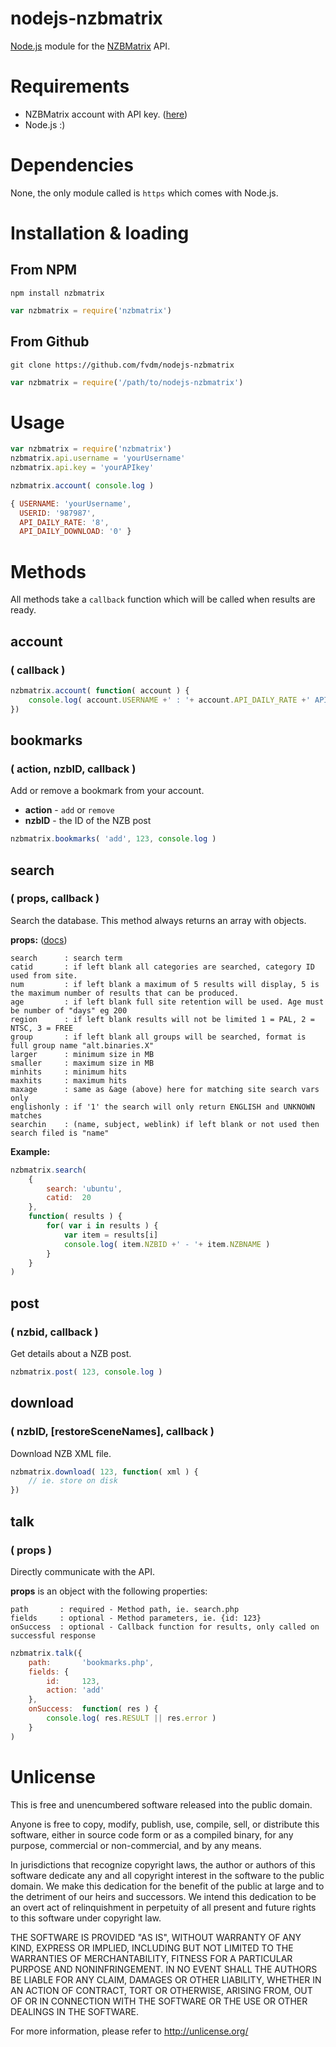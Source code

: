 nodejs-nzbmatrix
================

[Node.js](http://nodejs.org/) module for the [NZBMatrix](https://nzbmatrix.com/) API.


# Requirements

* NZBMatrix account with API key. ([here](https://nzbmatrix.com/account.php?action=api))
* Node.js :)


# Dependencies

None, the only module called is `https` which comes with Node.js.


# Installation & loading

## From NPM

```
npm install nzbmatrix
```
```js
var nzbmatrix = require('nzbmatrix')
```

## From Github

```
git clone https://github.com/fvdm/nodejs-nzbmatrix
```
```js
var nzbmatrix = require('/path/to/nodejs-nzbmatrix')
```


# Usage

```js
var nzbmatrix = require('nzbmatrix')
nzbmatrix.api.username = 'yourUsername'
nzbmatrix.api.key = 'yourAPIkey'

nzbmatrix.account( console.log )
```
```js
{ USERNAME: 'yourUsername',
  USERID: '987987',
  API_DAILY_RATE: '8',
  API_DAILY_DOWNLOAD: '0' }
```


# Methods

All methods take a `callback` function which will be called when results are ready.


## account
### ( callback )

```js
nzbmatrix.account( function( account ) {
	console.log( account.USERNAME +' : '+ account.API_DAILY_RATE +' API calls' )
})
```


## bookmarks
### ( action, nzbID, callback )

Add or remove a bookmark from your account.

* **action** - `add` or `remove`
* **nzbID** - the ID of the NZB post

```js
nzbmatrix.bookmarks( 'add', 123, console.log )
```


## search
### ( props, callback )

Search the database. This method always returns an array with objects.

**props:** ([docs](https://nzbmatrix.com/api-info.php))
```
search      : search term
catid       : if left blank all categories are searched, category ID used from site.
num         : if left blank a maximum of 5 results will display, 5 is the maximum number of results that can be produced.
age         : if left blank full site retention will be used. Age must be number of "days" eg 200
region      : if left blank results will not be limited 1 = PAL, 2 = NTSC, 3 = FREE
group       : if left blank all groups will be searched, format is full group name "alt.binaries.X"
larger      : minimum size in MB
smaller     : maximum size in MB
minhits     : minimum hits
maxhits     : maximum hits
maxage      : same as &age (above) here for matching site search vars only
englishonly : if '1' the search will only return ENGLISH and UNKNOWN matches
searchin    : (name, subject, weblink) if left blank or not used then search filed is "name"
```

**Example:**

```js
nzbmatrix.search(
	{
		search:	'ubuntu',
		catid:	20
	},
	function( results ) {
		for( var i in results ) {
			var item = results[i]
			console.log( item.NZBID +' - '+ item.NZBNAME )
		}
	}
)
```


## post
### ( nzbid, callback )

Get details about a NZB post.

```js
nzbmatrix.post( 123, console.log )
```


## download
### ( nzbID, [restoreSceneNames], callback )

Download NZB XML file.

```js
nzbmatrix.download( 123, function( xml ) {
	// ie. store on disk
})
```


## talk
### ( props )

Directly communicate with the API.

**props** is an object with the following properties:

```
path       : required - Method path, ie. search.php
fields     : optional - Method parameters, ie. {id: 123}
onSuccess  : optional - Callback function for results, only called on successful response
```

```js
nzbmatrix.talk({
	path:		'bookmarks.php',
	fields: {
		id:		123,
		action:	'add'
	},
	onSuccess:	function( res ) {
		console.log( res.RESULT || res.error )
	}
)
```


# Unlicense

This is free and unencumbered software released into the public domain.

Anyone is free to copy, modify, publish, use, compile, sell, or
distribute this software, either in source code form or as a compiled
binary, for any purpose, commercial or non-commercial, and by any
means.

In jurisdictions that recognize copyright laws, the author or authors
of this software dedicate any and all copyright interest in the
software to the public domain. We make this dedication for the benefit
of the public at large and to the detriment of our heirs and
successors. We intend this dedication to be an overt act of
relinquishment in perpetuity of all present and future rights to this
software under copyright law.

THE SOFTWARE IS PROVIDED "AS IS", WITHOUT WARRANTY OF ANY KIND,
EXPRESS OR IMPLIED, INCLUDING BUT NOT LIMITED TO THE WARRANTIES OF
MERCHANTABILITY, FITNESS FOR A PARTICULAR PURPOSE AND NONINFRINGEMENT.
IN NO EVENT SHALL THE AUTHORS BE LIABLE FOR ANY CLAIM, DAMAGES OR
OTHER LIABILITY, WHETHER IN AN ACTION OF CONTRACT, TORT OR OTHERWISE,
ARISING FROM, OUT OF OR IN CONNECTION WITH THE SOFTWARE OR THE USE OR
OTHER DEALINGS IN THE SOFTWARE.

For more information, please refer to <http://unlicense.org/>